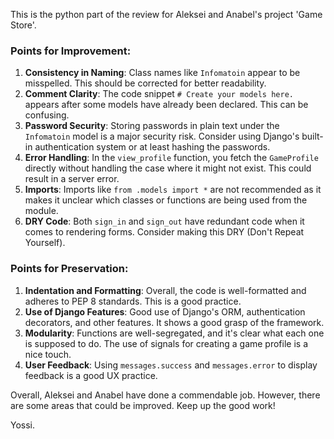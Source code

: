 This is the python part of the review for Aleksei and Anabel's project 'Game Store'. 

### Points for Improvement:
1. **Consistency in Naming**: Class names like `Infomatoin` appear to be misspelled. This should be corrected for better readability.
2. **Comment Clarity**: The code snippet `# Create your models here.` appears after some models have already been declared. This can be confusing.
3. **Password Security**: Storing passwords in plain text under the `Infomatoin` model is a major security risk. Consider using Django's built-in authentication system or at least hashing the passwords.
4. **Error Handling**: In the `view_profile` function, you fetch the `GameProfile` directly without handling the case where it might not exist. This could result in a server error.
5. **Imports**: Imports like `from .models import *` are not recommended as it makes it unclear which classes or functions are being used from the module.
6. **DRY Code**: Both `sign_in` and `sign_out` have redundant code when it comes to rendering forms. Consider making this DRY (Don't Repeat Yourself).

### Points for Preservation:
1. **Indentation and Formatting**: Overall, the code is well-formatted and adheres to PEP 8 standards. This is a good practice.
2. **Use of Django Features**: Good use of Django's ORM, authentication decorators, and other features. It shows a good grasp of the framework.
3. **Modularity**: Functions are well-segregated, and it's clear what each one is supposed to do. The use of signals for creating a game profile is a nice touch.
4. **User Feedback**: Using `messages.success` and `messages.error` to display feedback is a good UX practice.

Overall, Aleksei and Anabel have done a commendable job. However, there are some areas that could be improved. Keep up the good work!

Yossi.
